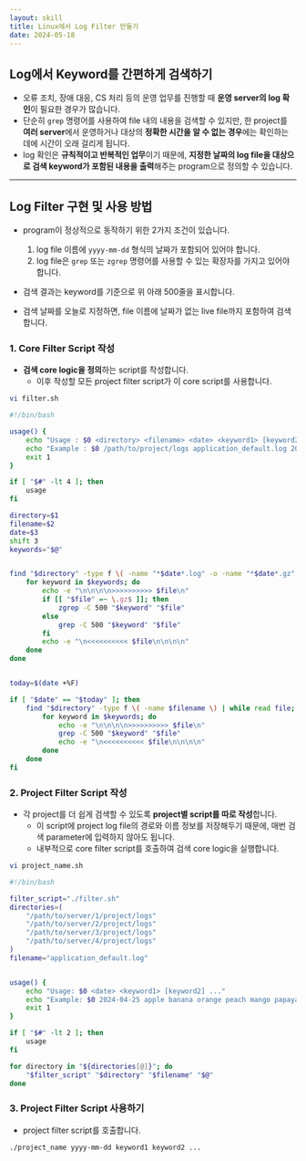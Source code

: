 ```yaml
---
layout: skill
title: Linux에서 Log Filter 만들기
date: 2024-05-18
---
```





## Log에서 Keyword를 간편하게 검색하기

- 오류 조치, 장애 대응, CS 처리 등의 운영 업무를 진행할 때 **운영 server의 log 확인**이 필요한 경우가 많습니다.
- 단순히 `grep` 명령어를 사용하여 file 내의 내용을 검색할 수 있지만, 한 project를 **여러 server**에서 운영하거나 대상의 **정확한 시간을 알 수 없는 경우**에는 확인하는 데에 시간이 오래 걸리게 됩니다.
- log 확인은 **규칙적이고 반복적인 업무**이기 때문에, **지정한 날짜의 log file을 대상으로 검색 keyword가 포함된 내용을 출력**해주는 program으로 정의할 수 있습니다.




---




## Log Filter 구현 및 사용 방법

- program이 정상적으로 동작하기 위한 2가지 조건이 있습니다.
    1. log file 이름에 `yyyy-mm-dd` 형식의 날짜가 포함되어 있어야 합니다.
    2. log file은 `grep` 또는 `zgrep` 명령어를 사용할 수 있는 확장자를 가지고 있어야 합니다.

- 검색 결과는 keyword를 기준으로 위 아래 500줄을 표시합니다.

- 검색 날짜를 오늘로 지정하면, file 이름에 날짜가 없는 live file까지 포함하여 검색합니다.


### 1. Core Filter Script 작성

- **검색 core logic을 정의**하는 script를 작성합니다.
    - 이후 작성할 모든 project filter script가 이 core script를 사용합니다.

```sh
vi filter.sh
```

```sh
#!/bin/bash

usage() {
    echo "Usage : $0 <directory> <filename> <date> <keyword1> [keyword2] ..."
    echo "Example : $0 /path/to/project/logs application_default.log 2024-04-25 apple banana orange peach mango papaya"
    exit 1
}

if [ "$#" -lt 4 ]; then
    usage
fi

directory=$1
filename=$2
date=$3
shift 3
keywords="$@"


find "$directory" -type f \( -name "*$date*.log" -o -name "*$date*.gz" \) | while read file; do
    for keyword in $keywords; do
        echo -e "\n\n\n\n>>>>>>>>>> $file\n"
        if [[ "$file" =~ \.gz$ ]]; then
            zgrep -C 500 "$keyword" "$file"
        else
            grep -C 500 "$keyword" "$file"
        fi
        echo -e "\n<<<<<<<<<< $file\n\n\n\n"
    done
done


today=$(date +%F)

if [ "$date" == "$today" ]; then
    find "$directory" -type f \( -name $filename \) | while read file; do
        for keyword in $keywords; do
            echo -e "\n\n\n\n>>>>>>>>>> $file\n"
            grep -C 500 "$keyword" "$file"
            echo -e "\n<<<<<<<<<< $file\n\n\n\n"
        done
    done
fi
```


### 2. Project Filter Script 작성

- 각 project를 더 쉽게 검색할 수 있도록 **project별 script를 따로 작성**합니다.
    - 이 script에 project log file의 경로와 이름 정보를 저장해두기 때문에, 매번 검색 parameter에 입력하지 않아도 됩니다.
    - 내부적으로 core filter script를 호출하여 검색 core logic을 실행합니다.

```sh
vi project_name.sh
```

```sh
#!/bin/bash

filter_script="./filter.sh"
directories=(
    "/path/to/server/1/project/logs"
    "/path/to/server/2/project/logs"
    "/path/to/server/3/project/logs"
    "/path/to/server/4/project/logs"
)
filename="application_default.log"


usage() {
    echo "Usage: $0 <date> <keyword1> [keyword2] ..."
    echo "Example: $0 2024-04-25 apple banana orange peach mango papaya"
    exit 1
}

if [ "$#" -lt 2 ]; then
    usage
fi

for directory in "${directories[@]}"; do
    "$filter_script" "$directory" "$filename" "$@"
done
```


### 3. Project Filter Script 사용하기

- project filter script를 호출합니다.

```sh
./project_name yyyy-mm-dd keyword1 keyword2 ...
```
